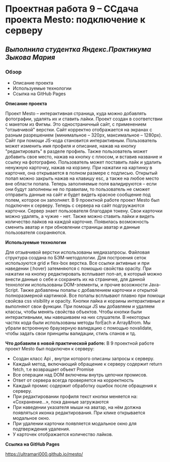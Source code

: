 # Проектная работа 9 – ССдача проекта Mesto: подключение к серверу

## *Выполнила студентка Яндекс.Практикума Зыкова Мария*

### Обзор
* Описание проекта
* Используемые технологии
* Ссылка на GitHub Pages

**Описание проекта**

Проект Mesto – интерактивная страница, куда можно добавлять фотографии, удалять их и ставить лайки.
Проект создан в соответствии с макетом из Фигмы. Это одностраничный сайт, с применением "отзывчивой" верстки. Сайт корректно отображается на экранах с разным разрешением (минимальное – 320px, максимальное – 1280px).
Сайт при помощи JS-кода становится интерактивным. Пользователь может изменить имя профиля и описание, нажав на кнопку "редактировать" в разделе профиль. 
Также пользователь может добавить свое место, нажав на кнопку с плюсом, и вставив название и ссылку на фотографию.
Пользователь может поставить лайк и удалить ненужную карточку, нажав на корзину.
При нажатии на картинку в карточке, она открывается в полном размере с подписью.
Открытый попап можно закрыть нажав на клавишу esc, а также на любое место вне области попапа.
Теперь заполняемые поля валидируются – если они будут заполнены не по правилам, то пользователь не сможет отправить данные на сайт и будет видеть красное сообщение под полем, которое он заполняет.
В 9 проектной работе проект Mesto был подключен к серверу. Теперь с сервера на сайт подгружаются карточки. Сервер знает пользователя благодаря токену. Свои карточки можно удалять, а чужие - нет. Также можно ставить лайки и видеть количество лайков на каждой карточке.
Появилась возможность сменить аватар и при обновлении страницы аватар и данные пользователя сохраняются.


**Используемые технологии**

Для отзывчивой верстки использованы медиазапросы. Файловая структура создана по БЭМ-методологии. Для построения сеток используются grid и flex-box верстка. Все ссылки активные и при наведении (:hover) затемняются с помощью свойства opacity. При нажатии на кнопку редактировать всплывает поп-ап, в который можно внести данные о себе и сохранить их на страничке, для данной технологии использованы DOM-элементы, и прочие возожности Java-Script.
Также добавлены попапы с добавлением карточки и открытой полноразмерной картинкой. 
Все попапы всплывают плавно при помощи свойсва css visibility и opacity.
Кнопки лайка и корзины интерактивные и выполняют свои функции.
При помощи JS мы добавляем и удаляем классы, чтобы менять свойства объектов. Чтобы кнопки были интерактивными, мы навешиваем на них слушатели. В некоторых частях кода были использованы методы forEach и Array&from. 
Мы убрали встроенную браузерную валидацию с помощью novalidate, чтобы задать свои принципы валидации, стиль спанов и тд.

**Что добавили в новой практической работе:**
В 9 проектной работе проект Mesto был подключен к серверу:
- Создан класс Api , внутри которого описаны запросы к серверу.
- Каждый метод, включающий обращение к серверу содержит return fetch, т.е возвращает объект Promise
- Все операции над DOM включены внутрь цепочки промисов.
- Ответ от сервера всегда проверяется на корректность
- Каждый промис содержит обработку ошибок после обращения к серверу.
- При редактировании профиля текст кнопки меняется на: «Сохранение...», пока данные загружаются
- При наведении указателя мыши на аватар, на нём должна появляться иконка редактирования. При клике
открывается модальное окно.
- При удалении карточки появляется модальное окно для подтверждения удаления.
- У карточек отображается количество лайков.

**Ссылка на GitHub Pages**

https://ultramari000.github.io/mesto/